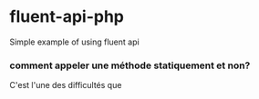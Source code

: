 # fluent-api-php
Simple example of using fluent api

<H3>comment appeler une méthode statiquement et non? </H3>

<p> C'est l'une des difficultés que</p>

